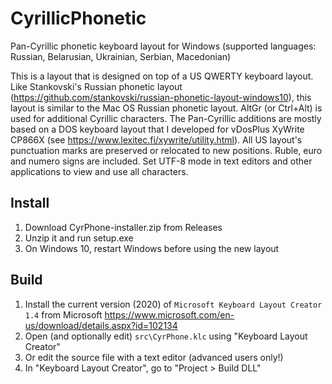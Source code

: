 # CyrillicPhonetic
Pan-Cyrillic phonetic keyboard layout for Windows (supported languages: Russian, Belarusian, Ukrainian, Serbian, Macedonian)

This is a layout that is designed on top of a US QWERTY keyboard layout. Like Stankovski's Russian phonetic layout (https://github.com/stankovski/russian-phonetic-layout-windows10), this layout is similar to the Mac OS Russian phonetic layout. AltGr (or Ctrl+Alt) is used for additional Cyrillic characters. The Pan-Cyrillic additions are mostly based on a DOS keyboard layout that I developed for vDosPlus XyWrite CP866X (see https://www.lexitec.fi/xywrite/utility.html). All US layout's punctuation marks are preserved or relocated to new positions. Ruble, euro and numero signs are included. Set UTF-8 mode in text editors and other applications to view and use all characters. 

## Install

1. Download CyrPhone-installer.zip from Releases
2. Unzip it and run setup.exe
3. On Windows 10, restart Windows before using the new layout

## Build

1. Install the current version (2020) of `Microsoft Keyboard Layout Creator 1.4` from Microsoft https://www.microsoft.com/en-us/download/details.aspx?id=102134
2. Open (and optionally edit) `src\CyrPhone.klc` using "Keyboard Layout Creator"
3. Or edit the source file with a text editor (advanced users only!)
4. In "Keyboard Layout Creator", go to "Project > Build DLL"
